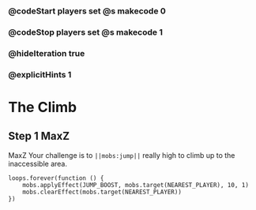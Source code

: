 ### @codeStart players set @s makecode 0
### @codeStop players set @s makecode 1

### @hideIteration true 
### @explicitHints 1


# The Climb

## Step 1 MaxZ
MaxZ Your challenge is to ``||mobs:jump||`` really high to climb up to the inaccessible area. 


```ghost
loops.forever(function () {
    mobs.applyEffect(JUMP_BOOST, mobs.target(NEAREST_PLAYER), 10, 1)
    mobs.clearEffect(mobs.target(NEAREST_PLAYER))
})
```
